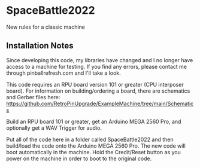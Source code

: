 # SpaceBattle2022
New rules for a classic machine
  
## Installation Notes  
Since developing this code, my libraries have changed and I no longer have access to a machine for testing. If you find any errors, please contact me through pinballrefresh.com and I'll take a look.  
  
This code requires an RPU board version 101 or greater (CPU interposer board). For information on building/ordering a board, there are schematics and Gerber files here:  https://github.com/RetroPinUpgrade/ExampleMachine/tree/main/Schematics  
  
Build an RPU board 101 or greater, get an Arduino MEGA 2560 Pro, and optionally get a WAV Trigger for audio.  
  
Put all of the code here in a folder called SpaceBattle2022 and then build/load the code onto the Arduino MEGA 2560 Pro. The new code will boot automatically in the machine. Hold the Credit/Reset button as you power on the machine in order to boot to the original code.  
